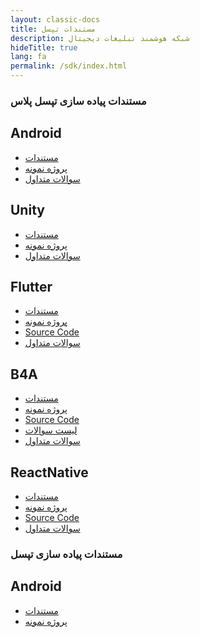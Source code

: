 ```yaml
---
layout: classic-docs
title: مستندات تپسل 
description: شبکه هوشمند تبلیغات دیجیتال
hideTitle: true
lang: fa
permalink: /sdk/index.html
---
```


<h3>مستندات پیاده سازی تپسل پلاس</h3>

<div class="row home-card-group" markdown="0">
  <div class="col-12 col-sm-6">
    <div class="home-card">
      <h2>Android</h2>
      <ul>
        <li><a href="{{ site.baseurl }}/plus-sdk/android/main">مستندات</a></li>
        <li><a href="https://github.com/tapsellorg/TapsellPlusSDK-AndroidSample">پروژه نمونه</a></li>
        <li><a href="/faq/plus-sdk/android/">سوالات متداول</a></li>
      </ul>
    </div>
  </div>

  <div class="col-12 col-sm-6">
    <div class="home-card">
      <h2>Unity</h2>
      <ul>
        <li><a href="{{ site.baseurl }}/plus-sdk/unity/main">مستندات</a></li>
        <li><a href="https://github.com/tapsellorg/TapsellPlusSDK-UnitySample">پروژه نمونه</a></li>
        <li><a href="/faq/plus-sdk/unity/">سوالات متداول</a></li>
      </ul>
    </div>
  </div>

  <div class="col-12 col-sm-6">
    <div class="home-card">
      <h2>Flutter</h2>
      <ul>
        <li><a href="{{ site.baseurl }}/plus-sdk/flutter/main">مستندات</a></li>
        <li><a href="https://github.com/tapsellorg/TapsellPlusSDK-FlutterSample">پروژه نمونه</a></li>
        <li><a href="https://github.com/tapsellorg/TapsellPlusSDK-FlutterPlugin">Source Code</a></li>
        <li><a href="/faq/plus-sdk/flutter/">سوالات متداول</a></li>
      </ul>
    </div>
  </div>

  <div class="col-12 col-sm-6">
    <div class="home-card">
      <h2>B4A</h2>
      <ul>
        <li><a href="{{ site.baseurl }}/plus-sdk/b4a/main">مستندات</a></li>
        <li><a href="https://github.com/tapsellorg/TapsellPlusSDK-B4ASample">پروژه نمونه</a></li>
        <li><a href="https://github.com/tapsellorg/TapsellPlusSDK-B4APlugin">Source Code</a></li>
        <li><a href="https://github.com/tapsellorg/TapsellPlusSDK-B4APlugin/issues">لیست سوالات</a></li>
        <li><a href="/faq/plus-sdk/b4a/">سوالات متداول</a></li>
      </ul>
    </div>
  </div>

  <div class="col-12 col-sm-6">
    <div class="home-card">
      <h2>ReactNative</h2>
      <ul>
        <li><a href="{{ site.baseurl }}/plus-sdk/reactnative/main">مستندات</a></li>
        <li><a href="https://github.com/tapsellorg/TapsellPlusSDK-ReactNativeSample">پروژه نمونه</a></li>
        <li><a href="https://github.com/tapsellorg/TapsellPlusSDK-ReactNativePlugin">Source Code</a></li>
        <li><a href="/faq/plus-sdk/reactnative/">سوالات متداول</a></li>
      </ul>
    </div>
  </div>
  
</div>

<h3>مستندات پیاده سازی تپسل</h3>

<div class="row home-card-group" markdown="0">
  <div class="col-12 col-sm-6">
    <div class="home-card">
      <h2>Android</h2>
      <ul>
        <li><a href="{{ site.baseurl }}/tapsell-sdk/android/main">مستندات</a></li>
        <li><a href="https://github.com/tapsellorg/TapsellSDK-AndroidSample">پروژه نمونه</a></li>
      </ul>
    </div>
  </div>

